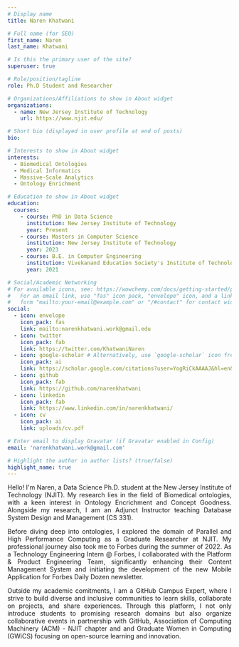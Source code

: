 ```yaml
---
# Display name
title: Naren Khatwani

# Full name (for SEO)
first_name: Naren
last_name: Khatwani

# Is this the primary user of the site?
superuser: true

# Role/position/tagline
role: Ph.D Student and Researcher

# Organizations/Affiliations to show in About widget
organizations:
  - name: New Jersey Institute of Technology
    url: https://www.njit.edu/

# Short bio (displayed in user profile at end of posts)
bio:

# Interests to show in About widget
interests:
  - Biomedical Ontologies
  - Medical Informatics
  - Massive-Scale Analytics
  - Ontology Enrichment

# Education to show in About widget
education:
  courses:
    - course: PhD in Data Science
      institution: New Jersey Institute of Technology
      year: Present
    - course: Masters in Computer Science
      institution: New Jersey Institute of Technology
      year: 2023
    - course: B.E. in Computer Engineering
      institution: Vivekanand Education Society's Institute of Technology
      year: 2021

# Social/Academic Networking
# For available icons, see: https://wowchemy.com/docs/getting-started/page-builder/#icons
#   For an email link, use "fas" icon pack, "envelope" icon, and a link in the
#   form "mailto:your-email@example.com" or "/#contact" for contact widget.
social:
  - icon: envelope
    icon_pack: fas
    link: mailto:narenkhatwani.work@gmail.edu
  - icon: twitter
    icon_pack: fab
    link: https://twitter.com/KhatwaniNaren
  - icon: google-scholar # Alternatively, use `google-scholar` icon from `ai` icon pack
    icon_pack: ai
    link: https://scholar.google.com/citations?user=YogRiCkAAAAJ&hl=en&oi=ao
  - icon: github
    icon_pack: fab
    link: https://github.com/narenkhatwani
  - icon: linkedin
    icon_pack: fab
    link: https://www.linkedin.com/in/narenkhatwani/
  - icon: cv
    icon_pack: ai
    link: uploads/cv.pdf

# Enter email to display Gravatar (if Gravatar enabled in Config)
email: 'narenkhatwani.work@gmail.com'

# Highlight the author in author lists? (true/false)
highlight_name: true
---
```



<p style='text-align: justify;'>
Hello! I'm Naren, a Data Science Ph.D. student at the New Jersey Institute of Technology (NJIT). My research lies in the field of Biomedical ontologies, with a keen interest in Ontology Encrichment and Concept Goodness. Alongside my research, I am an Adjunct Instructor teaching Database System Design and Management (CS 331).

<p style='text-align: justify;'>
Before diving deep into ontologies, I explored the domain of Parallel and High Performance Computing as a Graduate Researcher at NJIT. My professional journey also took me to Forbes during the summer of 2022. As a Technology Engineering Intern @ Forbes, I collaborated with the Platform & Product Engineering Team, significantly enhancing their Content Management System and initiating the development of the new Mobile Application for Forbes Daily Dozen newsletter.
</p>

<p style='text-align: justify;'>
Outside my academic comitments, I am a GitHub Campus Expert, where I strive to build diverse and inclusive communities to learn skills, collaborate on projects, and share experiences. Through this platform, I not only introduce students to promising research domains but also organize collaborative events in partnership with GitHub, Association of Computing Machinery (ACM) - NJIT chapter and and Graduate Women in Computing (GWiCS) focusing on open-source learning and innovation.
</p>






